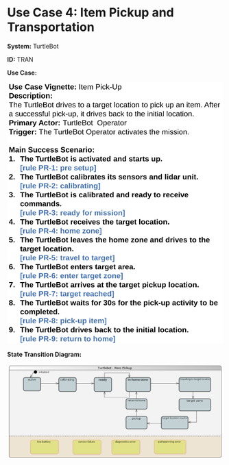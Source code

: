 # Use Case 4: Item Pickup and Transportation

__System:__ TurtleBot

__ID:__ TRAN


__Use Case:__

![UC4](uc4.png)


__State Transition Diagram:__

![UC1 State Transition Diagram](turtlebot_pickup.png)
